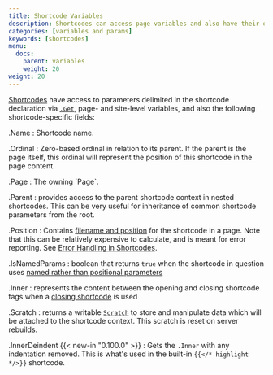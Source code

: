 ```yaml
---
title: Shortcode Variables
description: Shortcodes can access page variables and also have their own specific built-in variables.
categories: [variables and params]
keywords: [shortcodes]
menu:
  docs:
    parent: variables
    weight: 20
weight: 20
---
```


[Shortcodes][shortcodes] have access to parameters delimited in the shortcode declaration via [`.Get`][getfunction], page- and site-level variables, and also the following shortcode-specific fields:

.Name
: Shortcode name.

.Ordinal
: Zero-based ordinal in relation to its parent. If the parent is the page itself, this ordinal will represent the position of this shortcode in the page content.

.Page
: The owning ´Page`.

.Parent
: provides access to the parent shortcode context in nested shortcodes. This can be very useful for inheritance of common shortcode parameters from the root.

.Position
: Contains [filename and position](https://godoc.org/github.com/gohugoio/hugo/common/text#Position) for the shortcode in a page. Note that this can be relatively expensive to calculate, and is meant for error reporting. See [Error Handling in Shortcodes](/templates/shortcode-templates/#error-handling-in-shortcodes).

.IsNamedParams
: boolean that returns `true` when the shortcode in question uses [named rather than positional parameters][shortcodes]

.Inner
: represents the content between the opening and closing shortcode tags when a [closing shortcode][markdownshortcode] is used

.Scratch
: returns a writable [`Scratch`][scratch] to store and manipulate data which will be attached to the shortcode context. This scratch is reset on server rebuilds.

.InnerDeindent {{< new-in "0.100.0" >}}
: Gets the `.Inner` with any indentation removed. This is what's used in the built-in `{{</* highlight */>}}` shortcode.

[getfunction]: /functions/get/
[markdownshortcode]: /content-management/shortcodes/#shortcodes-with-markdown
[shortcodes]: /templates/shortcode-templates/
[scratch]: /functions/scratch
